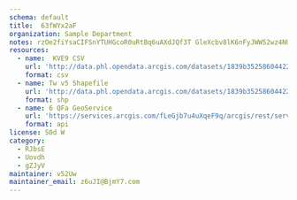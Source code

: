 ```yaml
---
schema: default
title:  63fWYx2aF 
organization: Sample Department 
notes: rzOe2fiYsaCIFSnYTUHGcoR0uRtBq6uAXdJQf3T GleXcbv8lK6nFyJWW52wz4NUgEPs70LMVy599b47qDDk3 vthgx1d1MiNEam 
resources:
  - name:  KVE9 CSV
    url: 'http://data.phl.opendata.arcgis.com/datasets/1839b35258604422b0b520cbb668df0d_0.csv'
    format: csv
  - name: Tw v5 Shapefile
    url: 'http://data.phl.opendata.arcgis.com/datasets/1839b35258604422b0b520cbb668df0d_0.zip'
    format: shp
  - name: 6 QFa GeoService
    url: 'https://services.arcgis.com/fLeGjb7u4uXqeF9q/arcgis/rest/services/Air_Monitoring_Stations/FeatureServer/0/query'
    format: api
license: S0d W 
category:
  - RJbsE 
  - Uovdh 
  - gZJyV 
maintainer: v52Uw  
maintainer_email: z6uJI@BjmY7.com
---
```

